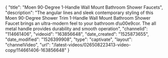 {
    "title": "Moen 90-Degree 1-Handle Wall Mount Bathroom Shower Faucets",
    "description": "The angular lines and sleek contemporary styling of this Moen 90-Degree Shower Trim 1-Handle Wall Mount Bathroom Shower Faucet brings an ultra-modern feel to your bathroom d\u00e9cor. The all metal handle provides durability and smooth operation",
    "channelid": "114661406",
    "videoid": "163856648",
    "date_created": "1525873655",
    "date_modified": "1526399908",
    "type": "captivate",
    "layout": "channelVideo",
    "url": "\/latest-videos\/026508223413-video-copy\/114661406-163856648"
}